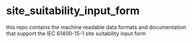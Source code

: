# site_suitability_input_form
this repo contains the machine readable data formats and documentation that support the IEC 61400-15-1 site suitability input form
